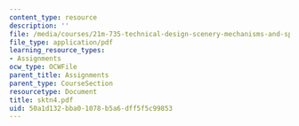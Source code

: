 ```yaml
---
content_type: resource
description: ''
file: /media/courses/21m-735-technical-design-scenery-mechanisms-and-special-effects-spring-2004/50a1d132bba01078b5a6dff5f5c99853_sktn4.pdf
file_type: application/pdf
learning_resource_types:
- Assignments
ocw_type: OCWFile
parent_title: Assignments
parent_type: CourseSection
resourcetype: Document
title: sktn4.pdf
uid: 50a1d132-bba0-1078-b5a6-dff5f5c99853
---
```

